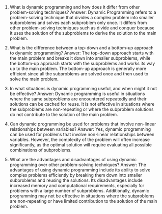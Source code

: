 

1. What is dynamic programming and how does it differ from other problem-solving techniques?
Answer: Dynamic Programming refers to a problem-solving technique that divides a complex problem into smaller subproblems and solves each subproblem only once. It differs from other problem-solving techniques such as divide and conquer because it uses the solution of the subproblems to derive the solution to the main problem.

2. What is the difference between a top-down and a bottom-up approach to dynamic programming?
Answer: The top-down approach starts with the main problem and breaks it down into smaller subproblems, while the bottom-up approach starts with the subproblems and works its way up to the main problem. The bottom-up approach is generally more efficient since all the subproblems are solved once and then used to solve the main problem.

3. In what situations is dynamic programming useful, and when might it not be effective?
Answer: Dynamic programming is useful in situations where the same subproblems are encountered repeatedly and their solutions can be cached for reuse. It is not effective in situations where the subproblems are non-repeating or where the subproblem solutions do not contribute to the solution of the main problem.

4. Can dynamic programming be used for problems that involve non-linear relationships between variables?
Answer: Yes, dynamic programming can be used for problems that involve non-linear relationships between variables. However, the complexity of the problem will often increase significantly, as the optimal solution will require evaluating all possible combinations of subproblems.

5. What are the advantages and disadvantages of using dynamic programming over other problem-solving techniques?
Answer: The advantages of using dynamic programming include its ability to solve complex problems efficiently by breaking them down into smaller subproblems and reusing the solutions. Its disadvantages include increased memory and computational requirements, especially for problems with a large number of subproblems. Additionally, dynamic programming may not be effective in situations where the subproblems are non-repeating or have limited contribution to the solution of the main problem.